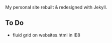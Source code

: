 My personal site rebuilt & redesigned with Jekyll.

To Do
-----
- fluid grid on websites.html in IE8
